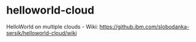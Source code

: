 # helloworld-cloud
HelloWorld on multiple clouds - Wiki: https://github.ibm.com/slobodanka-sersik/helloworld-cloud/wiki
